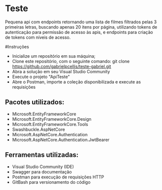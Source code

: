 # Teste
Pequena api com endpoints retornando uma lista de filmes filtrados pelas 3 primeiras letras, buscando apenas 20 itens por página, utilizando tokens de autenticação para permissão de acesso às apis, e endpoints para criação de tokens com níveis de acesso. 

#Instruções 
* Inicialize um repositório em sua máquina;
* Clone este repositório, com o seguinte comando: git clone https://github.com/gabrielpcellis/teste-gabriel.git
* Abra a solução em seu Visual Studio Community
* Execute o projeto "ApiTeste"
* Abre o Postman, importe a coleção disponibilizada e execute as requisições

## Pacotes utilizados:
* Microsoft.EntityFrameworkCore
* Microsoft.EntityFrameworkCore.Design
* Microsoft.EntityFrameworkCore.Tools
* Swashbuckle.AspNetCore
* Microsoft.AspNetCore.Authentication
* Microsoft.AspNetCore.Authentication.JwtBearer

## Ferramentas utilizadas:
* Visual Studio Community (IDE)
* Swagger para documentação
* Postman para execução de requisições HTTP
* GitBash para versionamento do código
